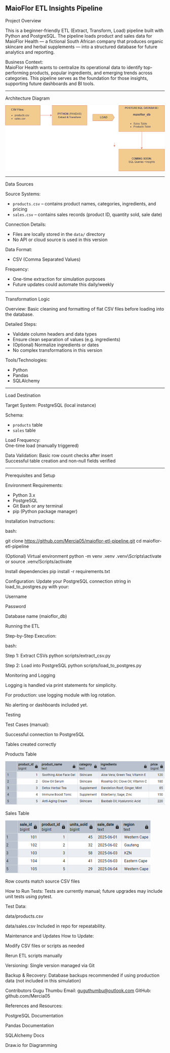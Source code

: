 MaioFlor ETL Insights Pipeline
---
Project Overview

This is a beginner-friendly ETL (Extract, Transform, Load) pipeline built with Python and PostgreSQL. The pipeline loads product and sales data for MaioFlor Health — a fictional South African company that produces organic skincare and herbal supplements — into a structured database for future analytics and reporting.

Business Context:  
MaioFlor Health wants to centralize its operational data to identify top-performing products, popular ingredients, and emerging trends across categories. This pipeline serves as the foundation for those insights, supporting future dashboards and BI tools.

---

Architecture Diagram

![ETL Diagram](maioflor_etl_diagram.png)

---

Data Sources

Source Systems:
- `products.csv` – contains product names, categories, ingredients, and pricing  
- `sales.csv` – contains sales records (product ID, quantity sold, sale date)

Connection Details:
- Files are locally stored in the `data/` directory  
- No API or cloud source is used in this version

Data Format:  
- CSV (Comma Separated Values)

Frequency:
- One-time extraction for simulation purposes  
- Future updates could automate this daily/weekly

---

Transformation Logic

Overview: 
Basic cleaning and formatting of flat CSV files before loading into the database.

Detailed Steps: 

- Validate column headers and data types  
- Ensure clean separation of values (e.g. ingredients)  
- (Optional) Normalize ingredients or dates  
- No complex transformations in this version

Tools/Technologies: 
- Python  
- Pandas  
- SQLAlchemy

---

Load Destination

Target System: 
PostgreSQL (local instance)

Schema: 
- `products` table  
- `sales` table  

Load Frequency:  
One-time load (manually triggered)

Data Validation:
Basic row count checks after insert  
Successful table creation and non-null fields verified

---

Prerequisites and Setup

Environment Requirements:
- Python 3.x
- PostgreSQL
- Git Bash or any terminal
- pip (Python package manager)

Installation Instructions:

bash:

git clone https://github.com/Mercia05/maioflor-etl-pipeline.git
cd maioflor-etl-pipeline

(Optional) Virtual environment
python -m venv .venv
.venv\Scripts\activate  or source .venv/Scripts/activate

Install dependencies
pip install -r requirements.txt

Configuration:
Update your PostgreSQL connection string in load_to_postgres.py with your:

Username

Password

Database name (maioflor_db)

Running the ETL

Step-by-Step Execution:

bash:

Step 1: Extract CSVs
python scripts/extract_csv.py

Step 2: Load into PostgreSQL
python scripts/load_to_postgres.py

Monitoring and Logging

Logging is handled via print statements for simplicity.

For production: use logging module with log rotation.

No alerting or dashboards included yet.

Testing

Test Cases (manual):

Successful connection to PostgreSQL

Tables created correctly

Products Table

![Products Table](assets/products_table.png)

Sales Table

![Sales Table](assets/sales_table.png)


Row counts match source CSV files

How to Run Tests:
Tests are currently manual; future upgrades may include unit tests using pytest.

Test Data:

data/products.csv

data/sales.csv
Included in repo for repeatability.

Maintenance and Updates
How to Update:

Modify CSV files or scripts as needed

Rerun ETL scripts manually

Versioning:
Single version managed via Git

Backup & Recovery:
Database backups recommended if using production data (not included in this simulation)


Contributors
Gugu Thumbu
Email: guguthumbu@outlook.com
GitHub: github.com/Mercia05


References and Resources:

PostgreSQL Documentation

Pandas Documentation

SQLAlchemy Docs

Draw.io for Diagramming
